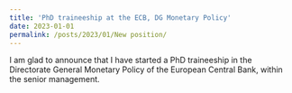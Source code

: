 ```yaml
---
title: 'PhD traineeship at the ECB, DG Monetary Policy'
date: 2023-01-01
permalink: /posts/2023/01/New position/
---
```

      

I am glad to announce that I have started a PhD traineeship in the Directorate General Monetary Policy of the European Central Bank, within the senior management.
